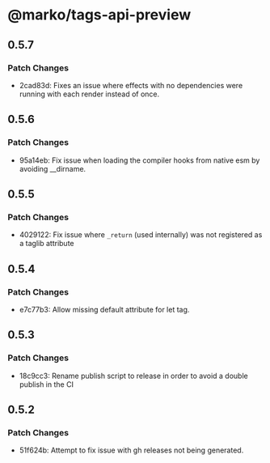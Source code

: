 # @marko/tags-api-preview

## 0.5.7

### Patch Changes

- 2cad83d: Fixes an issue where effects with no dependencies were running with each render instead of once.

## 0.5.6

### Patch Changes

- 95a14eb: Fix issue when loading the compiler hooks from native esm by avoiding \_\_dirname.

## 0.5.5

### Patch Changes

- 4029122: Fix issue where `_return` (used internally) was not registered as a taglib attribute

## 0.5.4

### Patch Changes

- e7c77b3: Allow missing default attribute for let tag.

## 0.5.3

### Patch Changes

- 18c9cc3: Rename publish script to release in order to avoid a double publish in the CI

## 0.5.2

### Patch Changes

- 51f624b: Attempt to fix issue with gh releases not being generated.
